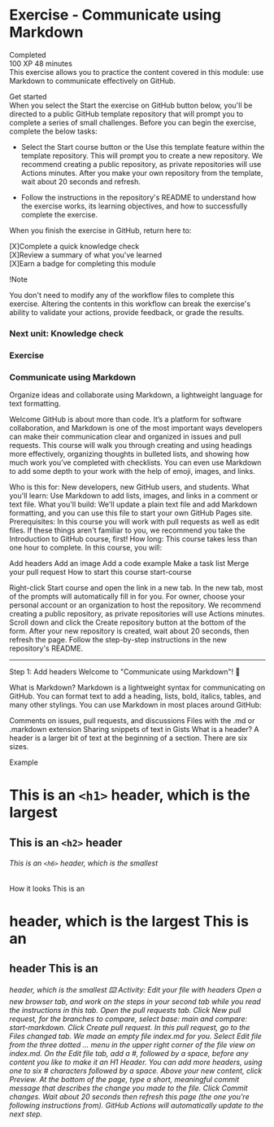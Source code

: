 # Exercise - Communicate using Markdown
Completed  
100 XP 
48 minutes  
This exercise allows you to practice the content covered in this module: use Markdown to communicate effectively on GitHub.  

Get started  
When you select the Start the exercise on GitHub button below, you'll be directed to a public GitHub template repository that will prompt you to complete a series of small challenges. Before you can begin the exercise, complete the below tasks:  

- Select the Start course button or the Use this template feature within the template repository. This will prompt you to create a new repository. We recommend creating a public repository, as private repositories will use Actions minutes. After you make your own repository from the template, wait about 20 seconds and refresh.

- Follow the instructions in the repository's README to understand how the exercise works, its learning objectives, and how to successfully complete the exercise.

When you finish the exercise in GitHub, return here to:  

[X]Complete a quick knowledge check  
[X]Review a summary of what you've learned  
[X]Earn a badge for completing this module  
 
 !Note

You don't need to modify any of the workflow files to complete this exercise. Altering the contents in this workflow can break the exercise's ability to validate your actions, provide feedback, or grade the results.  


### Next unit: Knowledge check


### Exercise
### Communicate using Markdown
Organize ideas and collaborate using Markdown, a lightweight language for text formatting.

Welcome
GitHub is about more than code. It’s a platform for software collaboration, and Markdown is one of the most important ways developers can make their communication clear and organized in issues and pull requests. This course will walk you through creating and using headings more effectively, organizing thoughts in bulleted lists, and showing how much work you’ve completed with checklists. You can even use Markdown to add some depth to your work with the help of emoji, images, and links.

Who is this for: New developers, new GitHub users, and students.
What you'll learn: Use Markdown to add lists, images, and links in a comment or text file.
What you'll build: We'll update a plain text file and add Markdown formatting, and you can use this file to start your own GitHub Pages site.
Prerequisites: In this course you will work with pull requests as well as edit files. If these things aren't familiar to you, we recommend you take the Introduction to GitHub course, first!
How long: This course takes less than one hour to complete.
In this course, you will:

Add headers
Add an image
Add a code example
Make a task list
Merge your pull request
How to start this course
start-course

Right-click Start course and open the link in a new tab.
In the new tab, most of the prompts will automatically fill in for you.
For owner, choose your personal account or an organization to host the repository.
We recommend creating a public repository, as private repositories will use Actions minutes.
Scroll down and click the Create repository button at the bottom of the form.
After your new repository is created, wait about 20 seconds, then refresh the page. Follow the step-by-step instructions in the new repository's README.

<hr>

Step 1: Add headers
Welcome to "Communicate using Markdown"! 👋

What is Markdown? Markdown is a lightweight syntax for communicating on GitHub. You can format text to add a heading, lists, bold, italics, tables, and many other stylings. You can use Markdown in most places around GitHub:

Comments on issues, pull requests, and discussions
Files with the .md or .markdown extension
Sharing snippets of text in Gists
What is a header? A header is a larger bit of text at the beginning of a section. There are six sizes.

Example
# This is an `<h1>` header, which is the largest

## This is an `<h2>` header

###### This is an `<h6>` header, which is the smallest
How it looks
This is an <h1> header, which is the largest
This is an <h2> header
This is an <h6> header, which is the smallest
⌨️ Activity: Edit your file with headers
Open a new browser tab, and work on the steps in your second tab while you read the instructions in this tab.
Open the pull requests tab.
Click New pull request, for the branches to compare, select base: main and compare: start-markdown.
Click Create pull request.
In this pull request, go to the Files changed tab. We made an empty file index.md for you.
Select Edit file from the three dotted ... menu in the upper right corner of the file view on index.md.
On the Edit file tab, add a #, followed by a space, before any content you like to make it an H1 Header. You can add more headers, using one to six # characters followed by a space.
Above your new content, click Preview.
At the bottom of the page, type a short, meaningful commit message that describes the change you made to the file.
Click Commit changes.
Wait about 20 seconds then refresh this page (the one you're following instructions from). GitHub Actions will automatically update to the next step.
